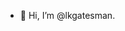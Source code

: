 - 👋 Hi, I’m @lkgatesman.

<!---
lkgatesman/lkgatesman is a ✨ special ✨ repository because its `README.md` (this file) appears on your GitHub profile.
You can click the Preview link to take a look at your changes.
--->
